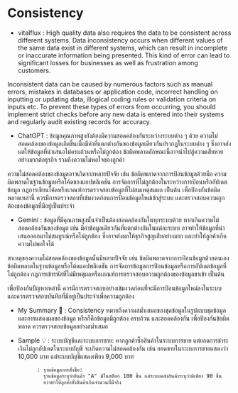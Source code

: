# Consistency

- vitalflux : High quality data also requires the data to be consistent across different systems. Data inconsistency occurs when different values of the same data exist in different systems, which can result in incomplete or inaccurate information being presented. This kind of error can lead to significant losses for businesses as well as frustration among customers.

Inconsistent data can be caused by numerous factors such as manual errors, mistakes in databases or application code, incorrect handling on inputting or updating data, illogical coding rules or validation criteria on inputs etc. To prevent these types of errors from occurring, you should implement strict checks before any new data is entered into their systems and regularly audit existing records for accuracy.

- ChatGPT : ข้อมูลคุณภาพสูงยังต้องมีความสอดคล้องกันระหว่างระบบต่าง ๆ ด้วย ความไม่สอดคล้องของข้อมูลเกิดขึ้นเมื่อมีค่าที่แตกต่างกันของข้อมูลเดียวกันปรากฏในระบบต่าง ๆ ซึ่งอาจส่งผลให้ข้อมูลที่นำเสนอไม่ครบถ้วนหรือไม่ถูกต้อง ข้อผิดพลาดลักษณะนี้อาจนำไปสู่ความเสียหายอย่างมากต่อธุรกิจ รวมถึงความไม่พอใจของลูกค้า

ความไม่สอดคล้องของข้อมูลอาจเกิดจากหลายปัจจัย เช่น ข้อผิดพลาดจากการป้อนข้อมูลด้วยมือ ความผิดพลาดในฐานข้อมูลหรือโค้ดของแอปพลิเคชัน การจัดการที่ไม่ถูกต้องในระหว่างการป้อนหรืออัปเดตข้อมูล กฎการเขียนโค้ดหรือเกณฑ์การตรวจสอบข้อมูลที่ไม่สมเหตุสมผล เป็นต้น เพื่อป้องกันข้อผิดพลาดเหล่านี้ ควรมีการตรวจสอบที่เข้มงวดก่อนการป้อนข้อมูลใหม่เข้าสู่ระบบ และตรวจสอบความถูกต้องของข้อมูลที่มีอยู่เป็นประจำ

- Gemini : ข้อมูลที่มีคุณภาพสูงนั้นจำเป็นต้องสอดคล้องกันในทุกระบบด้วย หากเกิดความไม่สอดคล้องกันของข้อมูล เช่น มีค่าข้อมูลเดียวกันที่แตกต่างกันในแต่ละระบบ อาจทำให้ข้อมูลที่นำเสนอออกมาไม่สมบูรณ์หรือไม่ถูกต้อง ซึ่งอาจส่งผลให้ธุรกิจสูญเสียอย่างมาก และทำให้ลูกค้าเกิดความไม่พอใจได้

สาเหตุของความไม่สอดคล้องของข้อมูลนั้นมีหลายปัจจัย เช่น ข้อผิดพลาดจากการป้อนข้อมูลด้วยตนเอง ข้อผิดพลาดในฐานข้อมูลหรือโค้ดแอปพลิเคชัน การจัดการข้อมูลการป้อนข้อมูลหรือการอัปเดตข้อมูลที่ไม่ถูกต้อง กฎการเข้ารหัสที่ไม่มีเหตุผลหรือเกณฑ์การตรวจสอบความถูกต้องของข้อมูลขาเข้า เป็นต้น

เพื่อป้องกันปัญหาเหล่านี้ ควรมีการตรวจสอบอย่างเข้มงวดก่อนที่จะมีการป้อนข้อมูลใหม่ลงในระบบ และควรตรวจสอบบันทึกที่มีอยู่เป็นประจำเพื่อความถูกต้อง



- My Summary 🤩 : Consistency หมายถึงความสม่ำเสมอของชุดข้อมูลในรูปแบบชุดข้อมูลและการแสดงผลของข้อมูล หรือก็คือข้อมูลมีถูกต้อง ครบถ้วน และสอดคล้องกัน เพื่อป้องกันข้อผิดพลาด ควรตรวจสอบข้อมูลอย่างสม่ำเสมอ
- Sample 💡 : ระบบบัญชีและระบบการขาย:
                  หากลูกค้าซื้อสินค้าในระบบการขาย แต่ยอดการชำระเงินไม่ถูกอัปเดตในระบบบัญชี จะเกิดความไม่สอดคล้องกัน
                  เช่น ยอดขายในระบบการขายแสดงว่า 10,000 บาท แต่ระบบบัญชีแสดงเพียง 9,000 บาท
  
            : ฐานข้อมูลการสั่งซื้อ:
              ฐานข้อมูลระบุว่าสินค้า "A" มีในสต็อก 100 ชิ้น แต่ระบบคลังสินค้าระบุว่ามีเพียง 90 ชิ้น
              อาจทำให้ลูกค้าสั่งสินค้าเกินจำนวนที่มีจริง
